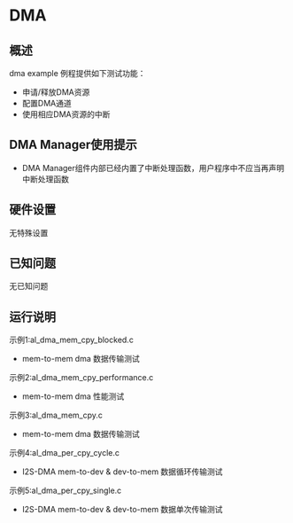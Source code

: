 #  DMA

## 概述

dma example 例程提供如下测试功能：

- 申请/释放DMA资源
- 配置DMA通道
- 使用相应DMA资源的中断

## DMA Manager使用提示

- DMA Manager组件内部已经内置了中断处理函数，用户程序中不应当再声明中断处理函数


## 硬件设置

无特殊设置

## 已知问题

无已知问题

## 运行说明

示例1:al_dma_mem_cpy_blocked.c
- mem-to-mem dma 数据传输测试

示例2:al_dma_mem_cpy_performance.c
- mem-to-mem dma 性能测试

示例3:al_dma_mem_cpy.c
- mem-to-mem dma 数据传输测试

示例4:al_dma_per_cpy_cycle.c
- I2S-DMA mem-to-dev & dev-to-mem 数据循环传输测试

示例5:al_dma_per_cpy_single.c
- I2S-DMA mem-to-dev & dev-to-mem 数据单次传输测试

